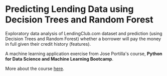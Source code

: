 # Predicting Lending Data using Decision Trees and Random Forest

Exploratory data analysis of LendingClub.com dataset and prediction (using Decision Trees and Random Forest) whether a borrower will pay the money in full given their credit history (features).

A machine learning application exercise from Jose Portilla's course, **Python for Data Science and Machine Learning Bootcamp**.

More about the course [here](https://www.udemy.com/course/python-for-data-science-and-machine-learning-bootcamp).
